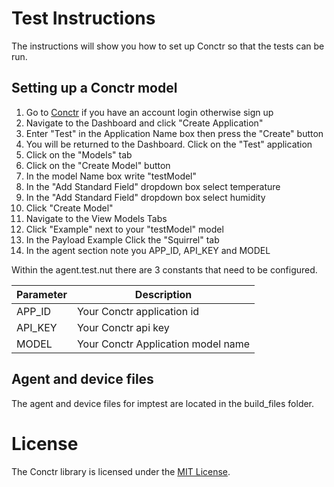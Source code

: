 # Test Instructions

The instructions will show you how to set up Conctr so that the tests can be run.

## Setting up a Conctr model
1. Go to [Conctr](https://staging.conctr.com/signin) if you have an account login otherwise sign up
1. Navigate to the Dashboard and click "Create Application"
1. Enter "Test" in the Application Name box then press the "Create" button
1. You will be returned to the Dashboard. Click on the "Test" application
1. Click on the "Models" tab
1. Click on the "Create Model" button
1. In the model Name box write "testModel"
1. In the "Add Standard Field" dropdown box select temperature
1. In the "Add Standard Field" dropdown box select humidity
1. Click "Create Model"
1. Navigate to the View Models Tabs
1. Click "Example" next to your "testModel" model
1. In the Payload Example Click the "Squirrel" tab
1. In the agent section note you APP_ID, API_KEY and MODEL   

Within the agent.test.nut there are 3 constants that need to be configured.

Parameter      | Description
-------------- | -----------
APP_ID         | Your Conctr application id       
API_KEY        | Your Conctr api key
MODEL          | Your Conctr Application model name

## Agent and device files
The agent and device files for imptest are located in the build_files folder.

# License

The Conctr library is licensed under the [MIT License](../LICENSE).
